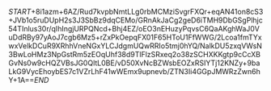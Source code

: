 $START$+8i1azm+6AZ/Rud7kvpbNmtLLg0rbMCMziSvgrFXQr+eqAN41on8cS3+JVb1o5ruDUpH2s3J3SbBz9dqCEMo/GRnAkJaCg2geD6iTMH9DbGSgPlhjc54TInlus30r/qIhIngjURPQNcd+Bhj4EZ/oEO3nEHuzyPqvsC6QaAKghWaJ0VuDdRBy97yAoJ7cgb6Mz5+rZxPkOepqFX01F65HToU1FfWWG/2Lcoa1fmTYxwxVelkDCuR9XRhhVneNGxYLCJdgmUQwRRIo5tmj0hYQ/NalkDU5zxqVWsN3BwLoHMz3NpGstRm5zEOqUhf38d9TlFlzSRxeq2o38zSCHXKKgtp9cCcXBGvNs0w9cHQZVBsJG0QltL0BE/vD50XvNcBZWsbEOZxRSIYTj12KNZy+9baLkG9VycEhoybES7c1VZrLhF41wWEmx9upnevb/ZTN3Ii4GGpJMWRzZwn6hY+1A==$END$